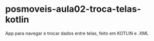 # posmoveis-aula02-troca-telas-kotlin
 App para navegar e trocar dados entre telas, feito em KOTLIN e .XML
